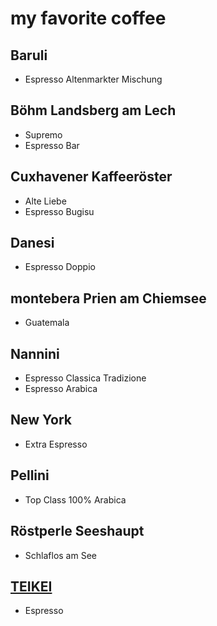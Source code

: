 # my favorite coffee

## Baruli

- Espresso Altenmarkter Mischung 

## Böhm Landsberg am Lech

- Supremo
- Espresso Bar

## Cuxhavener Kaffeeröster

- Alte Liebe 
- Espresso Bugisu

## Danesi

- Espresso Doppio

## montebera Prien am Chiemsee 
- Guatemala 

## Nannini 

- Espresso Classica Tradizione
- Espresso Arabica 

## New York 

- Extra Espresso

## Pellini 

- Top Class 100% Arabica

## Röstperle Seeshaupt

- Schlaflos am See

## [TEIKEI](https://teikeicoffee.org/) 

- Espresso
